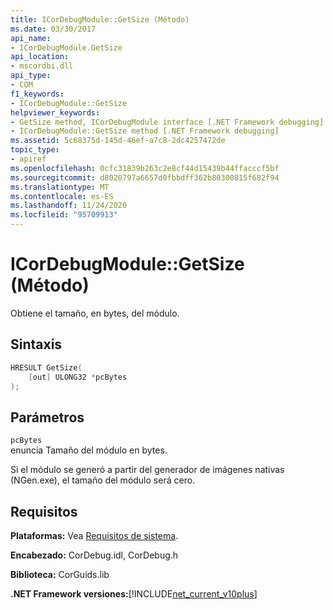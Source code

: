 ```yaml
---
title: ICorDebugModule::GetSize (Método)
ms.date: 03/30/2017
api_name:
- ICorDebugModule.GetSize
api_location:
- mscordbi.dll
api_type:
- COM
f1_keywords:
- ICorDebugModule::GetSize
helpviewer_keywords:
- GetSize method, ICorDebugModule interface [.NET Framework debugging]
- ICorDebugModule::GetSize method [.NET Framework debugging]
ms.assetid: 5c68375d-145d-46ef-a7c8-2dc4257472de
topic_type:
- apiref
ms.openlocfilehash: 0cfc31839b263c2e8cf44d15439b44ffacccf5bf
ms.sourcegitcommit: d8020797a6657d0fbbdff362b80300815f682f94
ms.translationtype: MT
ms.contentlocale: es-ES
ms.lasthandoff: 11/24/2020
ms.locfileid: "95709913"
---
```

# <a name="icordebugmodulegetsize-method"></a>ICorDebugModule::GetSize (Método)

Obtiene el tamaño, en bytes, del módulo.  
  
## <a name="syntax"></a>Sintaxis  
  
```cpp  
HRESULT GetSize(  
    [out] ULONG32 *pcBytes  
);  
```  
  
## <a name="parameters"></a>Parámetros  

 `pcBytes`  
 enuncia Tamaño del módulo en bytes.  
  
 Si el módulo se generó a partir del generador de imágenes nativas (NGen.exe), el tamaño del módulo será cero.  
  
## <a name="requirements"></a>Requisitos  

 **Plataformas:** Vea [Requisitos de sistema](../../get-started/system-requirements.md).  
  
 **Encabezado:** CorDebug.idl, CorDebug.h  
  
 **Biblioteca:** CorGuids.lib  
  
 **.NET Framework versiones:**[!INCLUDE[net_current_v10plus](../../../../includes/net-current-v10plus-md.md)]

